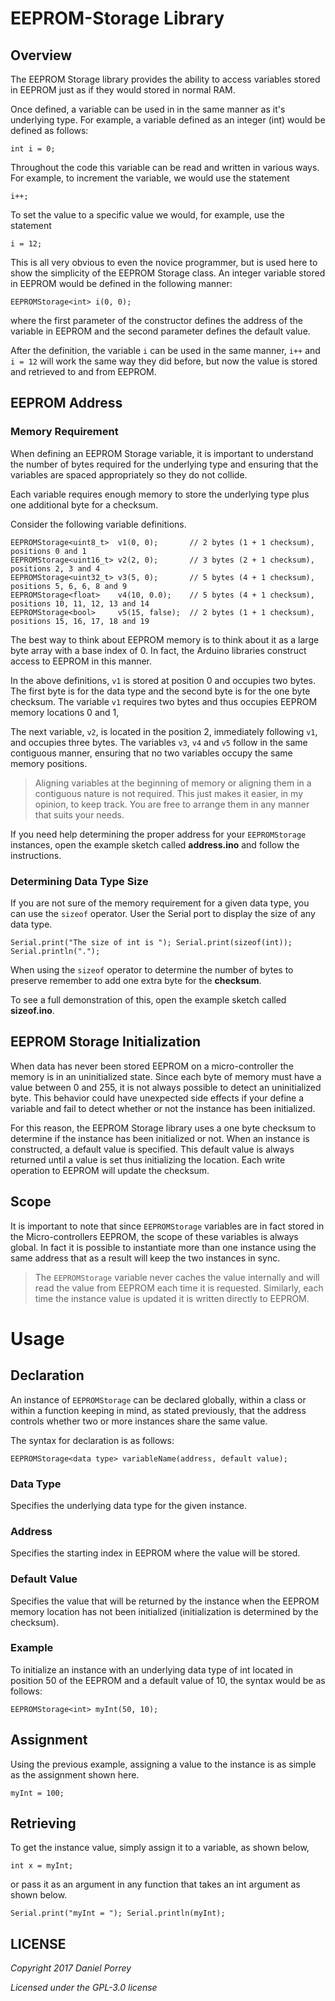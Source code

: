 # EEPROM-Storage Library
## Overview ##
The EEPROM Storage library provides the ability to access variables stored in EEPROM just as if they would stored in normal RAM.

Once defined, a variable can be used in in the same manner as it's underlying type. For example, a variable defined as an integer (int) would be defined as follows:

    int i = 0;

Throughout the code this variable can be read and written in various ways. For example, to increment the variable, we would use the statement

    i++;

To set the value to a specific value we would, for example, use the statement

    i = 12;

This is all very obvious to even the novice programmer, but is used here to show the simplicity of the EEPROM Storage class. An integer variable stored in EEPROM would be defined in the following manner:

    EEPROMStorage<int> i(0, 0);

where the first parameter of the constructor defines the address of the variable in EEPROM and the second parameter defines the default value.

After the definition, the variable `i` can be used in the same manner, `i++` and `i = 12` will work the same way they did before, but now the value is stored and retrieved to and from EEPROM.

## EEPROM Address ##
### Memory Requirement ###
When defining an EEPROM Storage variable, it is important to understand the number of bytes required for the underlying type and ensuring that the variables are spaced appropriately so they do not collide.

Each variable requires enough memory to store the underlying type plus one additional byte for a checksum.

Consider the following variable definitions.

    EEPROMStorage<uint8_t>  v1(0, 0);		// 2 bytes (1 + 1 checksum), positions 0 and 1
    EEPROMStorage<uint16_t> v2(2, 0);		// 3 bytes (2 + 1 checksum), positions 2, 3 and 4
    EEPROMStorage<uint32_t> v3(5, 0);		// 5 bytes (4 + 1 checksum), positions 5, 6, 6, 8 and 9
	EEPROMStorage<float>    v4(10, 0.0);	// 5 bytes (4 + 1 checksum), positions 10, 11, 12, 13 and 14
	EEPROMStorage<bool>		v5(15, false);	// 2 bytes (1 + 1 checksum), positions 15, 16, 17, 18 and 19

The best way to think about EEPROM memory is to think about it as a large byte array with a base index of 0. In fact, the Arduino libraries construct access to EEPROM in this manner. 

In the above definitions, `v1` is stored at position 0 and occupies two bytes. The first byte is for the data type and the second byte is for the one byte checksum. The variable `v1` requires two bytes and thus occupies EEPROM memory locations 0 and 1,

The next variable, `v2`, is located in the position 2, immediately following `v1`, and occupies three bytes. The variables `v3`, `v4` and `v5` follow in the same contiguous manner, ensuring that no two variables occupy the same memory positions.

> Aligning variables at the beginning of memory or aligning them in a contiguous nature is not required. This just makes it easier, in my opinion, to keep track. You are free to arrange them in any manner that suits your needs.

If you need help determining the proper address for your `EEPROMStorage` instances, open the example sketch called **address.ino** and follow the instructions.

### Determining Data Type Size ###
If you are not sure of the memory requirement for a given data type, you can use the `sizeof` operator. User the Serial port to display the size of any data type.

    Serial.print("The size of int is "); Serial.print(sizeof(int)); Serial.println(".");

When using the `sizeof` operator to determine the number of bytes to preserve remember to add one extra byte for the **checksum**.

To see a full demonstration of this, open the example sketch called **sizeof.ino**.

## EEPROM Storage Initialization ##
When data has never been stored EEPROM on a micro-controller the memory is in an uninitialized state. Since each byte of memory must have a value between 0 and 255, it is not always possible to detect an uninitialized byte. This behavior could have unexpected side effects if your define a variable and fail to detect whether or not the instance has been initialized.

For this reason, the EEPROM Storage library uses a one byte checksum to determine if the instance has been initialized or not. When an instance is constructed, a default value is specified. This default value is always returned until a value is set thus initializing the  location. Each write operation to EEPROM will update the checksum.

## Scope ##
It is important to note that since `EEPROMStorage` variables are in fact stored in the Micro-controllers EEPROM, the scope of these variables is always global. In fact it is possible to instantiate more than one instance using the same address that as a result will keep the two instances in sync.

> The `EEPROMStorage` variable never caches the value internally and will read the value from EEPROM each time it is requested. Similarly, each time the instance value is updated it is written directly to EEPROM.

# Usage #
## Declaration ##
An instance of `EEPROMStorage` can be declared globally, within a class or within a function keeping in mind, as stated previously, that the address controls whether two or more instances share the same value.

The syntax for declaration is as follows:

    EEPROMStorage<data type> variableName(address, default value);

### Data Type ###
Specifies the underlying data type for the given instance.

### Address ###
Specifies the starting index in EEPROM where the value will be stored.

### Default Value ###
Specifies the value that will be returned by the instance when the EEPROM memory location has not been initialized (initialization is determined by the checksum).

### Example ###
To initialize an instance with an underlying data type of int located in position 50 of the EEPROM and a default value of 10, the syntax would be as follows:

    EEPROMStorage<int> myInt(50, 10);

## Assignment ##
Using the previous example, assigning a value to the instance is as simple as the assignment shown here.

    myInt = 100; 

## Retrieving ##
To get the instance value, simply assign it to a variable, as shown below,

	int x = myInt;

or pass it as an argument in any function that takes an int argument as shown below.

	Serial.print("myInt = "); Serial.println(myInt);

## LICENSE
*Copyright 2017 Daniel Porrey*

*Licensed under the GPL-3.0 license*